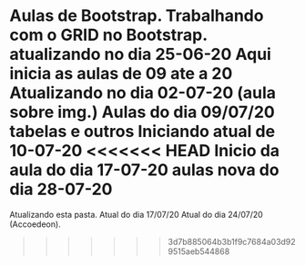 Aulas de Bootstrap.
Trabalhando com o GRID no Bootstrap.
atualizando no dia 25-06-20
Aqui inicia as aulas de 09 ate a 20
Atualizando no dia 02-07-20 (aula sobre img.)
Aulas do dia 09/07/20 tabelas e outros
Iniciando atual de 10-07-20
<<<<<<< HEAD
Inicio da aula do dia 17-07-20
aulas nova do dia 28-07-20
=======
Atualizando esta pasta.
Atual do dia 17/07/20
Atual do dia 24/07/20 (Accoedeon).
>>>>>>> 3d7b885064b3b1f9c7684a03d929515aeb544868
